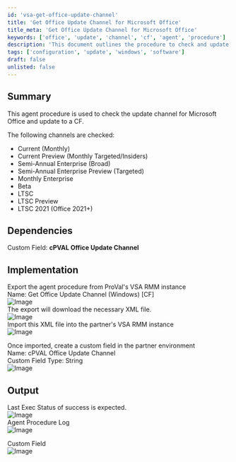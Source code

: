 ```yaml
---
id: 'vsa-get-office-update-channel'
title: 'Get Office Update Channel for Microsoft Office'
title_meta: 'Get Office Update Channel for Microsoft Office'
keywords: ['office', 'update', 'channel', 'cf', 'agent', 'procedure']
description: 'This document outlines the procedure to check and update the Microsoft Office update channel using VSA RMM. It details the various update channels available, the dependencies required, and the implementation steps to successfully export and import the agent procedure.'
tags: ['configuration', 'update', 'windows', 'software']
draft: false
unlisted: false
---
```

## Summary

This agent procedure is used to check the update channel for Microsoft Office and update to a CF.

The following channels are checked:

- Current (Monthly)
- Current Preview (Monthly Targeted/Insiders)
- Semi-Annual Enterprise (Broad)
- Semi-Annual Enterprise Preview (Targeted)
- Monthly Enterprise
- Beta
- LTSC
- LTSC Preview
- LTSC 2021 (Office 2021+)

## Dependencies

Custom Field: **cPVAL Office Update Channel**

## Implementation

Export the agent procedure from ProVal's VSA RMM instance  
Name: Get Office Update Channel (Windows) [CF]  
![Image](..\..\..\static\img\Get-Office-Update-Channel-(Windows)-CF\image_1.png)  
The export will download the necessary XML file.  
![Image](..\..\..\static\img\Get-Office-Update-Channel-(Windows)-CF\image_2.png)  
Import this XML file into the partner's VSA RMM instance  
![Image](..\..\..\static\img\Get-Office-Update-Channel-(Windows)-CF\image_3.png)  

Once imported, create a custom field in the partner environment  
Name: cPVAL Office Update Channel  
Custom Field Type: String  
![Image](..\..\..\static\img\Get-Office-Update-Channel-(Windows)-CF\image_4.png)  

## Output

Last Exec Status of success is expected.  
![Image](..\..\..\static\img\Get-Office-Update-Channel-(Windows)-CF\image_5.png)  
Agent Procedure Log  
![Image](..\..\..\static\img\Get-Office-Update-Channel-(Windows)-CF\image_6.png)  

Custom Field  
![Image](..\..\..\static\img\Get-Office-Update-Channel-(Windows)-CF\image_7.png)  


